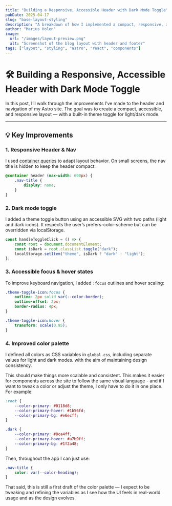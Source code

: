 ```yaml
---
title: "Building a Responsive, Accessible Header with Dark Mode Toggle"
pubDate: 2025-04-17
slug: "base-layout-styling"
description: "A breakdown of how I implemented a compact, responsive, and accessible header in Astro — complete with a dark mode toggle and semantic layout."
author: "Marius Holen"
image:
  url: "/images/layout-preview.png"
  alt: "Screenshot of the blog layout with header and footer"
tags: ["layout", "styling", "astro", "react", "components"]
---
```


# 🛠 Building a Responsive, Accessible Header with Dark Mode Toggle

In this post, I’ll walk through the improvements I’ve made to the header and navigation of my Astro site. The goal was to create a compact, accessible, and responsive layout — with a built-in theme toggle for light/dark mode.

---

## 💡 Key Improvements

### 1. Responsive Header & Nav

I used [container queries](https://developer.mozilla.org/en-US/docs/Web/CSS/CSS_containment/Container_queries) to adapt layout behavior. On small screens, the nav title is hidden to keep the header compact:

```css
@container header (max-width: 600px) {
	.nav-title {
		display: none;
	}
}
```

### 2. Dark mode toggle

I added a theme toggle button using an accessible SVG with two paths (light and dark icons). It respects the user’s prefers-color-scheme but can be overridden via localStorage.

```typescript
const handleToggleClick = () => {
	const root = document.documentElement;
	const isDark = root.classList.toggle("dark");
	localStorage.setItem("theme", isDark ? "dark" : "light");
};
```

### 3. Accessible focus & hover states

To improve keyboard navigation, I added `:focus` outlines and hover scaling:

```css
.theme-toggle-icon:focus {
	outline: 2px solid var(--color-border);
	outline-offset: 2px;
	border-radius: 4px;
}

.theme-toggle-icon:hover {
	transform: scale(0.95);
}
```

### 4. Improved color palette

I defined all colors as CSS variables in `global.css`, including separate values for light and dark modes. with the aim of maintaining design consistency.

This should make things more scalable and consistent. This makes it easier for components across the site to follow the same visual language - and if I want to tweak a color or adjust the theme, I only have to do it in one place. For example:

```css
:root {
	--color-primary: #0118d8;
	--color-primary-hover: #1b56fd;
	--color-primary-bg: #e6ecff;
}

.dark {
	--color-primary: #8ca4ff;
	--color-primary-hover: #a7b9ff;
	--color-primary-bg: #1f2a48;
}
```

Then, throughout the app I can just use:

```css
.nav-title {
	color: var(--color-heading);
}
```

That said, this is still a first draft of the color palette — I expect to be tweaking and refining the variables as I see how the UI feels in real-world usage and as the design evolves.
